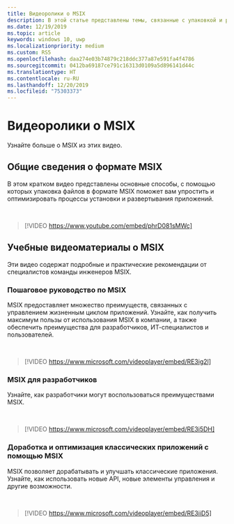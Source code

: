 ```yaml
---
title: Видеоролики о MSIX
description: В этой статье представлены темы, связанные с упаковкой и развертыванием пакетов MSIX, которые группа разработчиков MSIX обсуждала на конференции.
ms.date: 12/19/2019
ms.topic: article
keywords: windows 10, uwp
ms.localizationpriority: medium
ms.custom: RS5
ms.openlocfilehash: daa274e03b74879c218ddc377a87e591fa4f4786
ms.sourcegitcommit: 0412ba69187ce791c16313d0109a5d896141d44c
ms.translationtype: HT
ms.contentlocale: ru-RU
ms.lasthandoff: 12/20/2019
ms.locfileid: "75303373"
---
```

# <a name="msix-videos"></a>Видеоролики о MSIX

Узнайте больше о MSIX из этих видео.

## <a name="introduction-to-msix"></a>Общие сведения о формате MSIX

В этом кратком видео представлены основные способы, с помощью которых упаковка файлов в формате MSIX поможет вам упростить и оптимизировать процессы установки и развертывания приложений.

<br/>

> [!VIDEO https://www.youtube.com/embed/phrD081sMWc]

## <a name="msix-training-videos"></a>Учебные видеоматериалы о MSIX

Эти видео содержат подробные и практические рекомендации от специалистов команды инженеров MSIX.

### <a name="msix-walkthrough"></a>Пошаговое руководство по MSIX

MSIX предоставляет множество преимуществ, связанных с управлением жизненным циклом приложений. Узнайте, как получить максимум пользы от использования MSIX в компании, а также обеспечить преимущества для разработчиков, ИТ-специалистов и пользователей.

<br/>

>[!VIDEO https://www.microsoft.com/videoplayer/embed/RE3ig2l]

### <a name="msix-for-developers"></a>MSIX для разработчиков

Узнайте, как разработчики могут воспользоваться преимуществами MSIX.

<br/>

>[!VIDEO https://www.microsoft.com/videoplayer/embed/RE3i5DH]

### <a name="evolving-and-enhancing-desktop-apps-with-msix"></a>Доработка и оптимизация классических приложений с помощью MSIX

MSIX позволяет дорабатывать и улучшать классические приложения. Узнайте, как использовать новые API, новые элементы управления и другие возможности.

<br/>

>[!VIDEO https://www.microsoft.com/videoplayer/embed/RE3iiD5]

<!-- :::row:::
    :::column:::
    >[!VIDEO https://www.microsoft.com/videoplayer/embed/RE3ig2l]
#### MSIX overview
MSIX provides lots of benefits across the app lifecycle management. Learn how to take advantage of MSIX in your enterprise and the benefits to developers, IT Pros and end users.
    :::column-end:::
    :::column:::
    >[!VIDEO https://www.microsoft.com/videoplayer/embed/RE3i5DH]
#### MSIX for developers
Learn how developers can take advantage of the benefits of MSIX.
    :::column-end:::
    :::column:::
    >[!VIDEO https://www.microsoft.com/videoplayer/embed/RE3iiD5]
#### Evolving and enhancing desktop apps with MSIX
Evolve and enhance your desktop apps with MSIX. Leverage new APIs, new controls and other features. 
    :::column-end:::
:::row-end::: -->